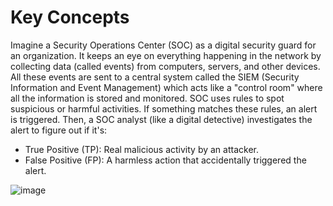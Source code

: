 # Key Concepts

Imagine a Security Operations Center (SOC) as a digital security guard for an organization. It keeps an eye on everything happening in the network by collecting data (called events) from computers, servers, and other devices. All these events are sent to a central system called the SIEM (Security Information and Event Management) which acts like a "control room" where all the information is stored and monitored.
SOC uses rules to spot suspicious or harmful activities. If something matches these rules, an alert is triggered. Then, a SOC analyst (like a digital detective) investigates the alert to figure out if it's:
- True Positive (TP): Real malicious activity by an attacker.
- False Positive (FP): A harmless action that accidentally triggered the alert.

![image](https://github.com/user-attachments/assets/6682fc93-7125-4cb1-b7f1-09411900c4b0)
